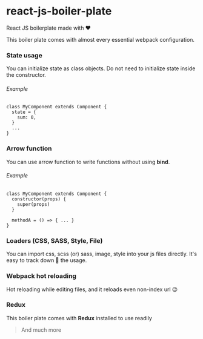 # react-js-boiler-plate
React JS boilerplate made with ❤

This boiler plate comes with almost every essential webpack configuration.

### State usage

You can initialize state as class objects. Do not need to initialize state inside the constructor.

###### Example

```
class MyComponent extends Component {
  state = {
    sum: 0,
  }
  ...
}
```

### Arrow function

You can use arrow function to write functions without using **bind**.

###### Example

```
class MyComponent extends Component {
  constructor(props) {
    super(props)
  }

  methodA = () => { ... }
}
```

### Loaders (CSS, SASS, Style, File)

You can import css, scss (or) sass, image, style into your js files directly. It's easy to track down 💪 the usage.

### Webpack hot reloading

Hot reloading while editing files, and it reloads even non-index url 😉

### Redux

This boiler plate comes with **Redux** installed to use readily

> And much more
